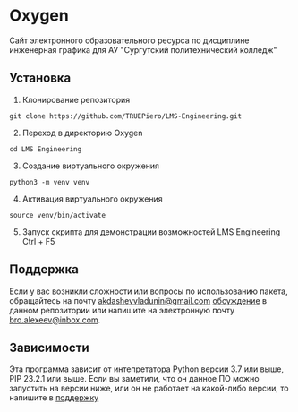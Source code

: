# Oxygen
Сайт электронного образовательного ресурса по дисциплине инженерная графика для АУ "Сургутский политехнический колледж" <!-- описание репозитория -->


<!--Установка-->
## Установка
1. Клонирование репозитория 

```git clone https://github.com/TRUEPiero/LMS-Engineering.git```

2. Переход в директорию Oxygen

```cd LMS Engineering```

3. Создание виртуального окружения

```python3 -m venv venv```

4. Активация виртуального окружения

```source venv/bin/activate```

5. Запуск скрипта для демонстрации возможностей LMS Engineering
Ctrl + F5

<!--Поддержка-->
## Поддержка
Если у вас возникли сложности или вопросы по использованию пакета, обращайтесь на почту akdashevvladunin@gmail.com
[обсуждение](https://github.com/OkulusDev/Oxygen/issues/new/choose) в данном репозитории или напишите на электронную почту <bro.alexeev@inbox.com>.

<!--зависимости-->
## Зависимости
Эта программа зависит от интепретатора Python версии 3.7 или выше, PIP 23.2.1 или выше. Если вы заметили, что он данное ПО можно запустить на версии ниже, или он не работает на какой-либо версии, то напишите в [поддержку](https://github.com/OkulusDev/Oxygen#поддержка)
